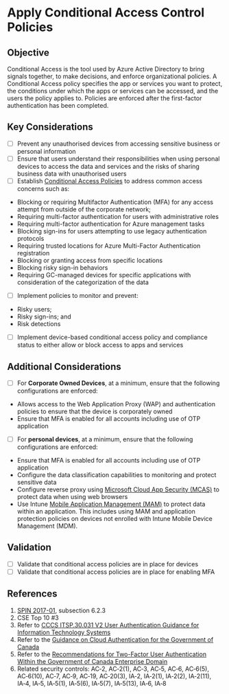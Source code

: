 # Apply Conditional Access Control Policies

## Objective

Conditional Access is the tool used by Azure Active Directory to bring signals together, to make decisions, and enforce organizational policies. A Conditional Access policy specifies the app or services you want to protect, the conditions under which the apps or services can be accessed, and the users the policy applies to. Policies are enforced after the first-factor authentication has been completed.

## Key Considerations

* [ ] Prevent any unauthorised devices from accessing sensitive business or personal information
* [ ] Ensure that users understand their responsibilities when using personal devices to access the data and services and the risks of sharing business data with unauthorised users
* [ ] Establish [Conditional Access Policies](https://docs.microsoft.com/en-us/azure/active-directory/conditional-access/overview) to address common access concerns such as:

- Blocking or requiring Multifactor Authentication (MFA) for any access attempt from outside of the corporate network;
- Requiring multi-factor authentication for users with administrative roles
- Requiring multi-factor authentication for Azure management tasks
- Blocking sign-ins for users attempting to use legacy authentication protocols
- Requiring trusted locations for Azure Multi-Factor Authentication registration
- Blocking or granting access from specific locations 
- Blocking risky sign-in behaviors
- Requiring GC-managed devices for specific applications with consideration of the categorization of the data

* [ ] Implement policies to monitor and prevent:

- Risky users;
- Risky sign-ins; and
- Risk detections

* [ ] Implement device-based conditional access policy and compliance status to either allow or block access to apps and services

## Additional Considerations

* [ ] For **Corporate Owned Devices**, at a minimum, ensure that the following configurations are enforced:
- Allows access to the Web Application Proxy (WAP) and authentication policies to ensure that the device is corporately owned
- Ensure that MFA is enabled for all accounts including use of OTP application

* [ ] For **personal devices**, at a minimum, ensure that the following configurations are enforced:

- Ensure that MFA is enabled for all accounts including use of OTP application
- Configure the data classification capabilities to monitoring and protect sensitive data 
- Configure reverse proxy using [Microsoft Cloud App Security (MCAS)](https://docs.microsoft.com/en-us/cloud-app-security/proxy-intro-aad) to protect data when using web browsers
- Use Intune [Mobile Application Management (MAM)](https://docs.microsoft.com/en-us/mem/intune/apps/mam-faq) to protect data within an application. This includes using MAM and application protection policies on devices not enrolled with Intune Mobile Device Management (MDM). 

## Validation

- [ ] Validate that conditional access policies are in place for devices 
- [ ] Validate that conditional access policies are in place for enabling MFA 

## References

1. [SPIN 2017-01](https://www.canada.ca/en/treasury-board-secretariat/services/access-information-privacy/security-identity-management/direction-secure-use-commercial-cloud-services-spin.html), subsection 6.2.3
2. CSE Top 10 #3
3. Refer to [CCCS ITSP.30.031 V2 User Authentication Guidance for Information Technology Systems](https://cyber.gc.ca/en/guidance/user-authentication-guidance-information-technology-systems-itsp30031-v3)
4. Refer to the [Guidance on Cloud Authentication for the Government of Canada](https://intranet.canada.ca/wg-tg/cagc-angc-eng.asp)
5. Refer to the [Recommendations for Two-Factor User Authentication Within the Government of Canada Enterprise Domain](https://intranet.canada.ca/wg-tg/rtua-rafu-eng.asp)
6. Related security controls: AC‑2, AC‑2(1), AC‑3, AC‑5, AC‑6, AC‑6(5), AC‑6(10), AC‑7, AC‑9, AC‑19, AC‑20(3), IA‑2, IA‑2(1), IA‑2(2), IA‑2(11), IA‑4, IA‑5, IA‑5(1), IA‑5(6), IA‑5(7), IA‑5(13), IA‑6, IA‑8
